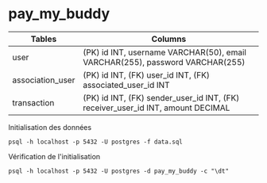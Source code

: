 # pay_my_buddy

| Tables            | Columns                                                                         |
|-------------------|---------------------------------------------------------------------------------|
| user              | (PK) id INT, username VARCHAR(50), email VARCHAR(255), password VARCHAR(255)    |
| association_user  | (PK) id INT, (FK) user_id INT, (FK) associated_user_id INT                      |
| transaction       | (PK) id INT, (FK) sender_user_id INT, (FK) receiver_user_id INT, amount DECIMAL |

Initialisation des données
```
psql -h localhost -p 5432 -U postgres -f data.sql
```

Vérification de l'initialisation
```
psql -h localhost -p 5432 -U postgres -d pay_my_buddy -c "\dt"
```



